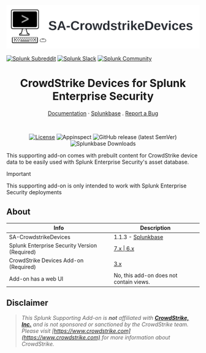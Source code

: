 
<picture>
  <source media="(prefers-color-scheme: dark)" srcset="docs/static/hero.webp">
  <source media="(prefers-color-scheme: light)" srcset="docs/static/hero.webp">
  <img alt="SA-CrowdstrikeDevices" src="docs/static/hero.webp">
</picture>

[![Splunk Subreddit](https://img.shields.io/badge/-r%2FSplunk-white?logo=reddit&labelColor=gray&link=https%3A%2F%2Freddit.com%2Fr%2FSplunk)](https://www.reddit.com/r/Splunk/)
[![Splunk Slack](https://img.shields.io/badge/splunk--usergroups-white?logo=slack&labelColor=gray&link=https%3A%2F%2Fsplk.it%2Fslack)](https://splk.it/slack)
[![Splunk Community](https://img.shields.io/badge/Splunk_Community-white?logo=splunk&labelColor=gray)](https://community.splunk.com/t5/c-oqeym24965/SA-CrowdstrikeDevices+for+Enterprise+Security/pd-p/6573)



<div align="center">

  <h1>CrowdStrike Devices for Splunk Enterprise Security</h1>

  <a href="https://splunk.github.io/SA-CrowdstrikeDevices/">Documentation</a>
  ·
  <a href="https://splunkbase.splunk.com/app/6573">Splunkbase</a>
  .
  <a href="https://github.com/splunk/SA-CrowdstrikeDevices/issues/">Report a Bug</a>

  <br>

  [![License](https://img.shields.io/badge/License-Splunk%20General%20Terms-ce0070)](https://www.splunk.com/en_us/legal/splunk-general-terms.html)
  ![Appinspect](https://github.com/splunk/SA-CrowdstrikeDevices/actions/workflows/appinspect.yml/badge.svg)
  ![GitHub release (latest SemVer)](https://img.shields.io/github/v/release/splunk/SA-CrowdstrikeDevices)
  ![Splunkbase Downloads](https://img.shields.io/endpoint?color=%23&url=https%3A%2F%2Fsplunkbasebadge.livehybrid.com%2Fv1%2Fdownloads%2F6573)
  
</div>

This supporting add-on comes with prebuilt content for CrowdStrike device data to be easily used with Splunk Enterprise Security's asset database.

> [!IMPORTANT]
> This supporting add-on is only intended to work with Splunk Enterprise Security deployments

## About

Info | Description
------|----------
SA-CrowdstrikeDevices | 1.1.3 - [Splunkbase](https://splunkbase.splunk.com/app/6573/) 
Splunk Enterprise Security Version (Required) | [7.x \| 6.x](https://splunkbase.splunk.com/app/263)
CrowdStrike Devices Add-on (Required) | [3.x](https://splunkbase.splunk.com/app/5570)
Add-on has a web UI | No, this add-on does not contain views.

## Disclaimer

> *This Splunk Supporting Add-on is __not__ affiliated with [__CrowdStrike, Inc.__](https://www.crowdstrike.com) and is not sponsored or sanctioned by the CrowdStrike team. Please visit [https://www.crowdstrike.com](https://www.crowdstrike.com) for more information about CrowdStrike.*
